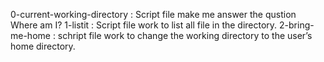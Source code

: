 0-current-working-directory :
	Script file make me answer the qustion Where am I?
1-listit :
	Script file work to list all file in the directory.
2-bring-me-home :
	schript file work to change the working directory to the user’s home directory.
